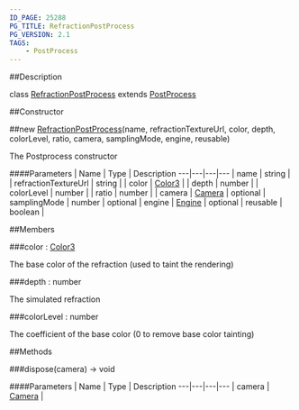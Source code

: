 ```yaml
---
ID_PAGE: 25288
PG_TITLE: RefractionPostProcess
PG_VERSION: 2.1
TAGS:
    - PostProcess
---
```

##Description

class [RefractionPostProcess](/classes/2.2-alpha/RefractionPostProcess) extends [PostProcess](/classes/2.2-alpha/PostProcess)



##Constructor

##new [RefractionPostProcess](/classes/2.2-alpha/RefractionPostProcess)(name, refractionTextureUrl, color, depth, colorLevel, ratio, camera, samplingMode, engine, reusable)

The Postprocess constructor

####Parameters
 | Name | Type | Description
---|---|---|---
 | name | string | 
 | refractionTextureUrl | string | 
 | color | [Color3](/classes/2.2-alpha/Color3) | 
 | depth | number | 
 | colorLevel | number | 
 | ratio | number | 
 | camera | [Camera](/classes/2.2-alpha/Camera) | 
optional | samplingMode | number | 
optional | engine | [Engine](/classes/2.2-alpha/Engine) | 
optional | reusable | boolean | 

##Members

###color : [Color3](/classes/2.2-alpha/Color3)

The base color of the refraction (used to taint the rendering)

###depth : number

The simulated refraction

###colorLevel : number

The coefficient of the base color (0 to remove base color tainting)

##Methods

###dispose(camera) &rarr; void



####Parameters
 | Name | Type | Description
---|---|---|---
 | camera | [Camera](/classes/2.2-alpha/Camera) | 

